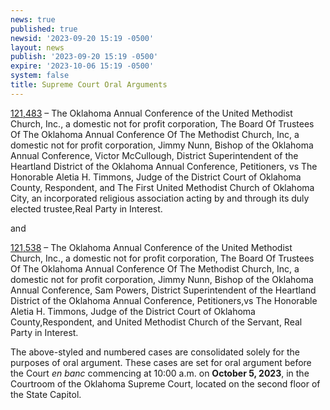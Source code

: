 ```yaml
---
news: true
published: true
newsid: '2023-09-20 15:19 -0500'
layout: news
publish: '2023-09-20 15:19 -0500'
expire: '2023-10-06 15:19 -0500'
system: false
title: Supreme Court Oral Arguments
---
```

[121,483](http://www.oscn.net/dockets/GetCaseInformation.aspx?db=appellate&number=121483) – The Oklahoma Annual Conference of the United Methodist Church, Inc., a domestic not for profit corporation, The Board Of Trustees Of The Oklahoma Annual Conference Of The Methodist Church, Inc, a domestic not for profit corporation, Jimmy Nunn, Bishop of the Oklahoma Annual Conference, Victor McCullough, District Superintendent of the Heartland District of the Oklahoma Annual Conference, Petitioners, vs The Honorable Aletia H. Timmons, Judge of the District Court of Oklahoma County, Respondent, and The First United Methodist Church of Oklahoma City, an incorporated religious association acting by and through its duly elected trustee,Real Party in Interest.

and 

[121,538](http://www.oscn.net/dockets/GetCaseInformation.aspx?db=appellate&number=121538) – The Oklahoma Annual Conference of the United Methodist Church, Inc., a domestic not for profit corporation, The Board Of Trustees Of The Oklahoma Annual Conference Of The Methodist Church, Inc, a domestic not for profit corporation, Jimmy Nunn, Bishop of the Oklahoma Annual Conference, Sam Powers, District Superintendent of the Heartland District of the Oklahoma Annual Conference, Petitioners,vs The Honorable Aletia H. Timmons, Judge of the District Court of Oklahoma County,Respondent, and United Methodist Church of the Servant, Real Party in Interest.

The above-styled and numbered cases are consolidated solely for the purposes of oral argument. These cases are set for oral argument before the Court <i>en banc</i> commencing at 10:00 a.m. on **October 5, 2023**, in the Courtroom of the Oklahoma Supreme Court, located on the second floor of the State Capitol.